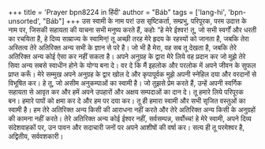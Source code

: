 +++
title = 'Prayer bpn8224 in हिंदी'
author = "Báb"
tags = ['lang-hi', 'bpn-unsorted', "Báb"]
+++
उस स्वामी के नाम पर! उस सृष्टिकर्ता, सम्प्रभु, परिपूरक, परम उदात्त के नाम पर, जिसकी सहायता की याचना सभी मनुष्य करते हैं, कहोः ”हे मेरे ईश्वर! तू, जो सभी स्वर्गों और धरती का रचयिता है, हे दिव्य साम्राज्य के स्वामिन्! तू अच्छी तरह मेरे हृदय के रहस्यों को जानता है, जबकि तेरा अस्तित्व तेरे अतिरिक्त अन्य सभी के ज्ञान से परे है। जो भी है मेरा, वह सब तू देखता है, जबकि तेरे अतिरिक्त अन्य कोई ऐसा कर नहीं सकता है। अपने अनुग्रह के द्वारा मेरे लिये वह प्रदान कर जो मुझे तेरे सिवा अन्य सबसे स्वाधीन होने के योग्य बना दे। वर दे कि मैं इहलोक और परलोक में अपने जीवन के सुफल प्राप्त करूँ। मेरे सम्मुख अपने अनुग्रह के द्वार खोल दे और कृपापूर्वक मुझे अपनी स्नेहिल दया और वरदानों से विभूषित कर।
हे तू, जो असीम अनुकम्पाओं का स्वामी है। जो तुझसे प्रेम करते हैं, उन्हें अपनी स्वर्गिक सहायता से आवृत कर और हमें अपने उपहारों और अक्षय सम्पदाओं का दान दे। तू हमारे लिये परिपूरक बन। हमारे पापों को क्षमा कर दे और हम पर दया कर।
तू ही हमारा स्वामी और सभी सृजित वस्तुओं का स्वामी है। हम तेरे अतिरिक्त अन्य किसी की आराधना नहीं करते और तेरे अतिरिक्त अन्य किसी के अनुग्रहों की कामना नहीं करते। तेरे अतिरिक्त अन्य कोई ईश्वर नहीं, सर्वसम्पन्न, सर्वोच्च!
हे मेरे स्वामी, अपने दिव्य संदेशवाहकों पर, उन पावन और सदाचारी जनों पर अपने आशीषों की वर्षा कर। सत्य ही तू परमेश्वर है, अद्वितीय, सर्ववशकारी।
